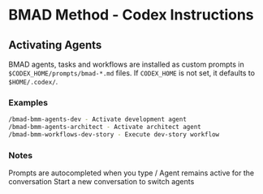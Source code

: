 # BMAD Method - Codex Instructions

## Activating Agents

BMAD agents, tasks and workflows are installed as custom prompts in
`$CODEX_HOME/prompts/bmad-*.md` files. If `CODEX_HOME` is not set, it
defaults to `$HOME/.codex/`.

### Examples

```bash
/bmad-bmm-agents-dev - Activate development agent
/bmad-bmm-agents-architect - Activate architect agent
/bmad-bmm-workflows-dev-story - Execute dev-story workflow
```

### Notes

Prompts are autocompleted when you type /
Agent remains active for the conversation
Start a new conversation to switch agents
